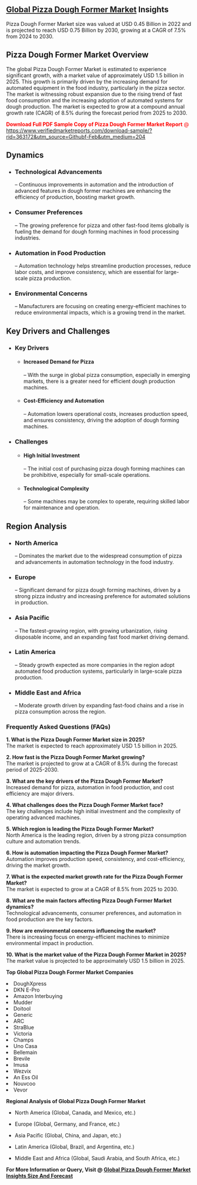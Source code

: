 <h2><a href="https://www.verifiedmarketreports.com/download-sample/?rid=363172&amp;utm_source=Githubf&amp;utm_medium=204" target="_blank">Global Pizza Dough Former Market</a> Insights</h2><p>Pizza Dough Former Market size was valued at USD 0.45 Billion in 2022 and is projected to reach USD 0.75 Billion by 2030, growing at a CAGR of 7.5% from 2024 to 2030.</p><p> <h2>Pizza Dough Former Market Overview</h2> <p>The global Pizza Dough Former Market is estimated to experience significant growth, with a market value of approximately USD 1.5 billion in 2025. This growth is primarily driven by the increasing demand for automated equipment in the food industry, particularly in the pizza sector. The market is witnessing robust expansion due to the rising trend of fast food consumption and the increasing adoption of automated systems for dough production. The market is expected to grow at a compound annual growth rate (CAGR) of 8.5% during the forecast period from 2025 to 2030.</p> <p><p><span class=""><span style="color: #ff0000;"><strong>Download Full PDF Sample Copy of Pizza Dough Former Market Report</strong> @ </span><a href="https://www.verifiedmarketreports.com/download-sample/?rid=363172&amp;utm_source=Githubf-Feb&amp;utm_medium=204" target="_blank">https://www.verifiedmarketreports.com/download-sample/?rid=363172&amp;utm_source=Githubf-Feb&amp;utm_medium=204</a></span></p></p> <h2>Dynamics</h2> <ul> <li><h3>Technological Advancements</h3> – Continuous improvements in automation and the introduction of advanced features in dough former machines are enhancing the efficiency of production, boosting market growth.</li> <li><h3>Consumer Preferences</h3> – The growing preference for pizza and other fast-food items globally is fueling the demand for dough forming machines in food processing industries.</li> <li><h3>Automation in Food Production</h3> – Automation technology helps streamline production processes, reduce labor costs, and improve consistency, which are essential for large-scale pizza production.</li> <li><h3>Environmental Concerns</h3> – Manufacturers are focusing on creating energy-efficient machines to reduce environmental impacts, which is a growing trend in the market.</li> </ul> <h2>Key Drivers and Challenges</h2> <ul> <li><h3>Key Drivers</h3> <ul> <li><h4>Increased Demand for Pizza</h4> – With the surge in global pizza consumption, especially in emerging markets, there is a greater need for efficient dough production machines.</li> <li><h4>Cost-Efficiency and Automation</h4> – Automation lowers operational costs, increases production speed, and ensures consistency, driving the adoption of dough forming machines.</li> </ul> </li> <li><h3>Challenges</h3> <ul> <li><h4>High Initial Investment</h4> – The initial cost of purchasing pizza dough forming machines can be prohibitive, especially for small-scale operations.</li> <li><h4>Technological Complexity</h4> – Some machines may be complex to operate, requiring skilled labor for maintenance and operation.</li> </ul> </li> </ul> <h2>Region Analysis</h2> <ul> <li><h3>North America</h3> – Dominates the market due to the widespread consumption of pizza and advancements in automation technology in the food industry.</li> <li><h3>Europe</h3> – Significant demand for pizza dough forming machines, driven by a strong pizza industry and increasing preference for automated solutions in production.</li> <li><h3>Asia Pacific</h3> – The fastest-growing region, with growing urbanization, rising disposable income, and an expanding fast food market driving demand.</li> <li><h3>Latin America</h3> – Steady growth expected as more companies in the region adopt automated food production systems, particularly in large-scale pizza production.</li> <li><h3>Middle East and Africa</h3> – Moderate growth driven by expanding fast-food chains and a rise in pizza consumption across the region.</li> </ul> <h3>Frequently Asked Questions (FAQs)</h3> <p><strong>1. What is the Pizza Dough Former Market size in 2025?</strong><br>The market is expected to reach approximately USD 1.5 billion in 2025.</p> <p><strong>2. How fast is the Pizza Dough Former Market growing?</strong><br>The market is projected to grow at a CAGR of 8.5% during the forecast period of 2025-2030.</p> <p><strong>3. What are the key drivers of the Pizza Dough Former Market?</strong><br>Increased demand for pizza, automation in food production, and cost efficiency are major drivers.</p> <p><strong>4. What challenges does the Pizza Dough Former Market face?</strong><br>The key challenges include high initial investment and the complexity of operating advanced machines.</p> <p><strong>5. Which region is leading the Pizza Dough Former Market?</strong><br>North America is the leading region, driven by a strong pizza consumption culture and automation trends.</p> <p><strong>6. How is automation impacting the Pizza Dough Former Market?</strong><br>Automation improves production speed, consistency, and cost-efficiency, driving the market growth.</p> <p><strong>7. What is the expected market growth rate for the Pizza Dough Former Market?</strong><br>The market is expected to grow at a CAGR of 8.5% from 2025 to 2030.</p> <p><strong>8. What are the main factors affecting Pizza Dough Former Market dynamics?</strong><br>Technological advancements, consumer preferences, and automation in food production are the key factors.</p> <p><strong>9. How are environmental concerns influencing the market?</strong><br>There is increasing focus on energy-efficient machines to minimize environmental impact in production.</p> <p><strong>10. What is the market value of the Pizza Dough Former Market in 2025?</strong><br>The market value is projected to be approximately USD 1.5 billion in 2025.</p> </p><p><strong>Top Global Pizza Dough Former Market Companies</strong></p><div data-test-id=""><p><li>DoughXpress</li><li> DKN E-Pro</li><li> Amazon Interbuying</li><li> Mudder</li><li> Doitool</li><li> Generic</li><li> ARC</li><li> StraBlue</li><li> Victoria</li><li> Champs</li><li> Uno Casa</li><li> Bellemain</li><li> Brevile</li><li> Imusa</li><li> Wezvix</li><li> An Ess Oil</li><li> Nouvcoo</li><li> Vevor</li></p><div><strong>Regional Analysis of&nbsp;Global Pizza Dough Former Market</strong></div><ul><li dir="ltr"><p dir="ltr">North America&nbsp;(Global, Canada, and Mexico, etc.)</p></li><li dir="ltr"><p dir="ltr">Europe (Global, Germany, and France, etc.)</p></li><li dir="ltr"><p dir="ltr">Asia Pacific&nbsp;(Global, China, and Japan, etc.)</p></li><li dir="ltr"><p dir="ltr">Latin America&nbsp;(Global, Brazil, and Argentina, etc.)</p></li><li dir="ltr">Middle East and Africa&nbsp;(Global, Saudi Arabia, and South Africa, etc.)</li></ul><p><strong>For More Information or Query, Visit @&nbsp;</strong><strong><a href="https://www.verifiedmarketreports.com/product/pizza-dough-former-market/?utm_source=Githubf&amp;utm_medium=204" target="_blank">Global Pizza Dough Former Market Insights Size And Forecast</a></strong></p></div>
